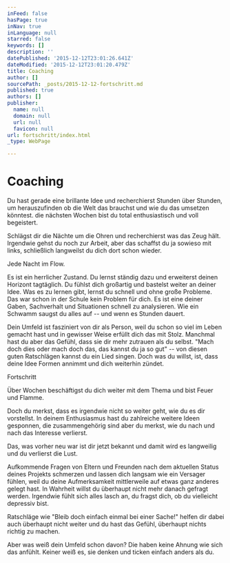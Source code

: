```yaml
---
inFeed: false
hasPage: true
inNav: true
inLanguage: null
starred: false
keywords: []
description: ''
datePublished: '2015-12-12T23:01:26.641Z'
dateModified: '2015-12-12T23:01:20.479Z'
title: Coaching
author: []
sourcePath: _posts/2015-12-12-fortschritt.md
published: true
authors: []
publisher:
  name: null
  domain: null
  url: null
  favicon: null
url: fortschritt/index.html
_type: WebPage

---
```

# Coaching

Du hast gerade eine brillante Idee und recherchierst Stunden über Stunden, um herauszufinden ob die Welt das brauchst und wie du das umsetzen könntest. die nächsten Wochen bist du total enthusiastisch und voll begeistert. 

Schlägst dir die Nächte um die Ohren und recherchierst was das Zeug hält. Irgendwie gehst du noch zur Arbeit, aber das schaffst du ja sowieso mit links, schließlich langweilst du dich dort schon wieder.

Jede Nacht im Flow.

Es ist ein herrlicher Zustand. Du lernst ständig dazu und erweiterst deinen Horizont tagtäglich. Du fühlst dich großartig und bastelst weiter an deiner Idee. Was es zu lernen gibt, lernst du schnell und ohne große Probleme. Das war schon in der Schule kein Problem für dich. Es ist eine deiner Gaben, Sachverhalt und Situationen schnell zu analysieren. Wie ein Schwamm saugst du alles auf -- und wenn es Stunden dauert.

Dein Umfeld ist fasziniert von dir als Person, weil du schon so viel im Leben gemacht hast und in gewisser Weise erfüllt dich das mit Stolz. Manchmal hast du aber das Gefühl, dass sie dir mehr zutrauen als du selbst. "Mach doch dies oder mach doch das, das kannst du ja so gut" -- von diesen guten Ratschlägen kannst du ein Lied singen. Doch was du willst, ist, dass deine Idee Formen annimmt und dich weiterhin zündet.

Fortschritt

Über Wochen beschäftigst du dich weiter mit dem Thema und bist Feuer und Flamme.

Doch du merkst, dass es irgendwie nicht so weiter geht, wie du es dir vorstellst. In deinem Enthusiasmus hast du zahlreiche weitere Ideen gesponnen, die zusammengehörig sind aber du merkst, wie du nach und nach das Interesse verlierst.

Das, was vorher neu war ist dir jetzt bekannt und damit wird es langweilig und du verlierst die Lust.

Aufkommende Fragen von Eltern und Freunden nach dem aktuellen Status deines Projekts schmerzen und lassen dich langsam wie ein Versager fühlen, weil du deine Aufmerksamkeit mittlerweile auf etwas ganz anderes gelegt hast. In Wahrheit willst du überhaupt nicht mehr danach gefragt werden. Irgendwie fühlt sich alles lasch an, du fragst dich, ob du vielleicht depressiv bist. 

Ratschläge wie "Bleib doch einfach einmal bei einer Sache!" helfen dir dabei auch überhaupt nicht weiter und du hast das Gefühl, überhaupt nichts richtig zu machen. 

Aber was weiß dein Umfeld schon davon? Die haben keine Ahnung wie sich das anfühlt. Keiner weiß es, sie denken und ticken einfach anders als du.